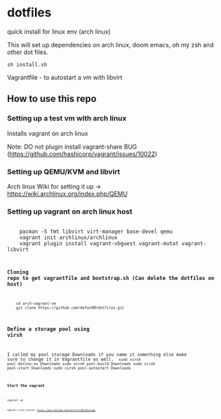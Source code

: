 # dotfiles
quick install for linux env (arch linux)

This will set up dependencies on arch linux, doom emacs, oh my zsh and other dot files.

<code>sh install.sh</code>

Vagrantfile - to autostart a vm with libvirt

## How to use this repo

### Setting up a test vm with arch linux

Installs vagrant on arch linux

Note: DO not plugin install vagrant-share BUG (https://github.com/hashicorp/vagrant/issues/10022)

### Setting up QEMU/KVM and libvirt

Arch linux Wiki for setting it up -> https://wiki.archlinux.org/index.php/QEMU

### Setting up vagrant on arch linux host
<code>
    pacman -S fmt libvirt virt-manager base-devel qemu
    vagrant init archlinux/archlinux
    vagrant plugin install vagrant-vbguest vagrant-mutat vagrant-libvirt
<code>

### Cloning repo to get vagrantfile and bootstrap.sh (Can delete the dotfiles on host)
<code>
    cd arch-vagrant-vm
    git clone https://github.com/defunSM/dotfiles.git
</code>

### Define a storage pool using virsh
I called my pool storage Downloads if you name it something else make sure to change it in Vagrantfile as well.
<code>
sudo virsh pool-define-as Downloads
sudo virsh pool-build Downloads
sudo virsh pool-start Downloads
sudo virsh pool-autostart Downloads
<code>

### Start the vagrant
<code>
vagrant up
<code>

Vagrant crash Course: https://www.youtube.com/watch?v=vBreXjkizgo

